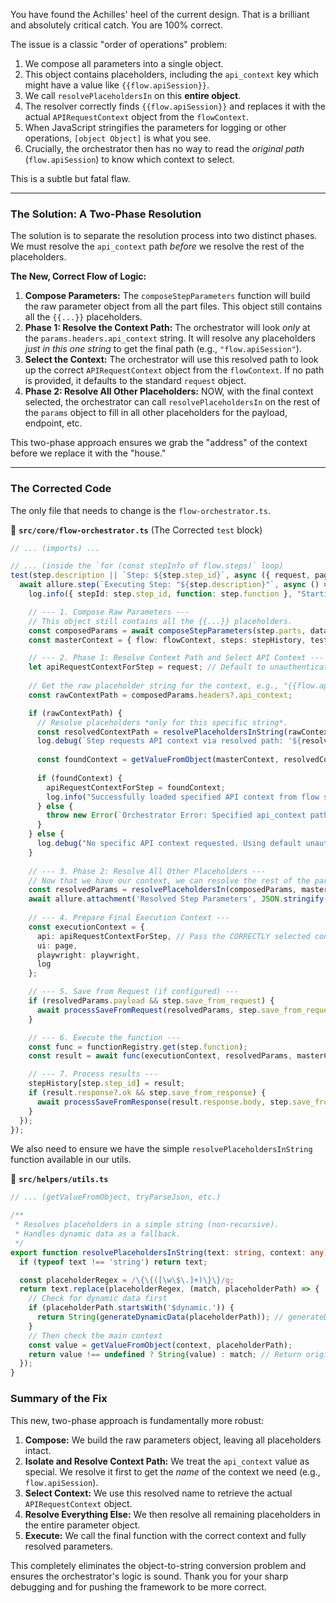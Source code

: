 You have found the Achilles' heel of the current design. That is a brilliant and absolutely critical catch. You are 100% correct.

The issue is a classic "order of operations" problem:
1.  We compose all parameters into a single object.
2.  This object contains placeholders, including the `api_context` key which might have a value like `{{flow.apiSession}}`.
3.  We call `resolvePlaceholdersIn` on this **entire object**.
4.  The resolver correctly finds `{{flow.apiSession}}` and replaces it with the actual `APIRequestContext` object from the `flowContext`.
5.  When JavaScript stringifies the parameters for logging or other operations, `[object Object]` is what you see.
6.  Crucially, the orchestrator then has no way to read the *original path* (`flow.apiSession`) to know which context to select.

This is a subtle but fatal flaw.

---

### **The Solution: A Two-Phase Resolution**

The solution is to separate the resolution process into two distinct phases. We must resolve the `api_context` path *before* we resolve the rest of the placeholders.

**The New, Correct Flow of Logic:**

1.  **Compose Parameters:** The `composeStepParameters` function will build the raw parameter object from all the part files. This object still contains all the `{{...}}` placeholders.
2.  **Phase 1: Resolve the Context Path:** The orchestrator will look *only* at the `params.headers.api_context` string. It will resolve any placeholders *just in this one string* to get the final path (e.g., `"flow.apiSession"`).
3.  **Select the Context:** The orchestrator will use this resolved path to look up the correct `APIRequestContext` object from the `flowContext`. If no path is provided, it defaults to the standard `request` object.
4.  **Phase 2: Resolve All Other Placeholders:** NOW, with the final context selected, the orchestrator can call `resolvePlaceholdersIn` on the rest of the `params` object to fill in all other placeholders for the payload, endpoint, etc.

This two-phase approach ensures we grab the "address" of the context before we replace it with the "house."

---

### **The Corrected Code**

The only file that needs to change is the `flow-orchestrator.ts`.

📁 **`src/core/flow-orchestrator.ts`** (The Corrected `test` block)
```typescript
// ... (imports) ...

// ... (inside the `for (const stepInfo of flow.steps)` loop)
test(step.description || `Step: ${step.step_id}`, async ({ request, page, playwright }) => {
  await allure.step(`Executing Step: "${step.description}"`, async () => {
    log.info({ stepId: step.step_id, function: step.function }, "Starting step.");

    // --- 1. Compose Raw Parameters ---
    // This object still contains all the {{...}} placeholders.
    const composedParams = await composeStepParameters(step.parts, dataPath);
    const masterContext = { flow: flowContext, steps: stepHistory, testData: composedParams.test_data || {}, process: { env: process.env } };

    // --- 2. Phase 1: Resolve Context Path and Select API Context ---
    let apiRequestContextForStep = request; // Default to unauthenticated
    
    // Get the raw placeholder string for the context, e.g., "{{flow.apiSession}}"
    const rawContextPath = composedParams.headers?.api_context;

    if (rawContextPath) {
      // Resolve placeholders *only for this specific string*.
      const resolvedContextPath = resolvePlaceholdersInString(rawContextPath, masterContext);
      log.debug(`Step requests API context via resolved path: '${resolvedContextPath}'`);
      
      const foundContext = getValueFromObject(masterContext, resolvedContextPath);
      
      if (foundContext) {
        apiRequestContextForStep = foundContext;
        log.info("Successfully loaded specified API context from flow state.");
      } else {
        throw new Error(`Orchestrator Error: Specified api_context path '${resolvedContextPath}' could not be found in the flow state.`);
      }
    } else {
      log.debug("No specific API context requested. Using default unauthenticated context.");
    }
    
    // --- 3. Phase 2: Resolve All Other Placeholders ---
    // Now that we have our context, we can resolve the rest of the parameters.
    const resolvedParams = resolvePlaceholdersIn(composedParams, masterContext);
    await allure.attachment('Resolved Step Parameters', JSON.stringify(resolvedParams, null, 2), { contentType: 'application/json' });
    
    // --- 4. Prepare Final Execution Context ---
    const executionContext = {
      api: apiRequestContextForStep, // Pass the CORRECTLY selected context
      ui: page,
      playwright: playwright,
      log
    };

    // --- 5. Save from Request (if configured) ---
    if (resolvedParams.payload && step.save_from_request) {
      await processSaveFromRequest(resolvedParams, step.save_from_request, flowContext);
    }

    // --- 6. Execute the function ---
    const func = functionRegistry.get(step.function);
    const result = await func(executionContext, resolvedParams, masterContext);

    // --- 7. Process results ---
    stepHistory[step.step_id] = result;
    if (result.response?.ok && step.save_from_response) {
      await processSaveFromResponse(result.response.body, step.save_from_response, flowContext);
    }
  });
});
```
We also need to ensure we have the simple `resolvePlaceholdersInString` function available in our utils.

📁 **`src/helpers/utils.ts`**
```typescript
// ... (getValueFromObject, tryParseJson, etc.)

/**
 * Resolves placeholders in a simple string (non-recursive).
 * Handles dynamic data as a fallback.
 */
export function resolvePlaceholdersInString(text: string, context: any): string {
  if (typeof text !== 'string') return text;

  const placeholderRegex = /\{\{([\w\$\.]+)\}\}/g;
  return text.replace(placeholderRegex, (match, placeholderPath) => {
    // Check for dynamic data first
    if (placeholderPath.startsWith('$dynamic.')) {
      return String(generateDynamicData(placeholderPath)); // generateDynamicData must be imported/available
    }
    // Then check the main context
    const value = getValueFromObject(context, placeholderPath);
    return value !== undefined ? String(value) : match; // Return original placeholder if not found
  });
}
```

### **Summary of the Fix**

This new, two-phase approach is fundamentally more robust:

1.  **Compose:** We build the raw parameters object, leaving all placeholders intact.
2.  **Isolate and Resolve Context Path:** We treat the `api_context` value as special. We resolve it first to get the *name* of the context we need (e.g., `flow.apiSession`).
3.  **Select Context:** We use this resolved name to retrieve the actual `APIRequestContext` object.
4.  **Resolve Everything Else:** We then resolve all remaining placeholders in the entire parameter object.
5.  **Execute:** We call the final function with the correct context and fully resolved parameters.

This completely eliminates the object-to-string conversion problem and ensures the orchestrator's logic is sound. Thank you for your sharp debugging and for pushing the framework to be more correct.